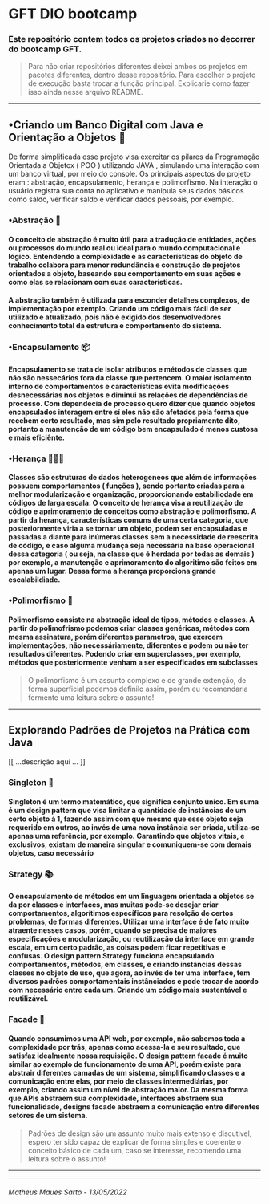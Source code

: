 # GFT DIO bootcamp
### Este repositório contem todos os projetos criados no decorrer do bootcamp GFT.
> Para não criar repositórios diferentes deixei ambos os projetos em pacotes diferentes, 
> dentro desse repositório. Para escolher o projeto de execução basta trocar a função principal.
> Explicarie como fazer isso ainda nesse arquivo README.
 ****
    
## •Criando um Banco Digital com Java e Orientação a Objetos 🏦
    
   De forma simplificada esse projeto visa exercitar os pilares da Programação Orientada a Objetox ( POO ) utilizando JAVA , simulando uma interação com um banco virtual, por meio do console. Os principais aspectos do projeto eram : abstração, encapsulamento, herança e polimorfismo. Na interação o usuário registra sua conta no aplicativo e manipula seus dados básicos como saldo, verificar saldo e verificar dados pessoais, por exemplo.
  
### •Abstração 🤔
####    O conceito de abstração é muito útil para a tradução de entidades, ações ou processos do mundo real ou ideal para o mundo computacional e lógico. Entendendo a **complexidade** e as **características** do objeto de trabalho colabora para menor redundância e construção de projetos orientados a objeto, baseando seu comportamento em suas **ações** e como elas se relacionam com suas **características**.
####    A abstração também é utilizada para esconder detalhes complexos, de implementação por exemplo. Criando um código mais fácil de ser utilizado e atualizado, pois não é exigido dos desenvolvedores conhecimento total da estrutura e comportamento do sistema.

### •Encapsulamento 📦
####    Encapsulamento se trata de **isolar atributos** e métodos de classes que não são nessecários fora da classe que pertencem. O maior isolamento interno de comportamentos e características **evita modificações desnecessárias nos objetos e diminui as relações de dependências de processo**. Com dependecia de processo quero dizer que quando objetos encapsulados interagem entre sí eles não são afetados pela forma que recebem certo resultado, mas sim pelo resultado propriamente dito, portanto a manutenção de um código bem encapsulado é **menos custosa e mais eficiênte**.

### •Herança 👩‍👩‍👦
####    Classes são estruturas de **dados heterogeneos** que além de informações possuem **comportamentos** ( funções ), sendo portanto criadas para a melhor **modularização e organização**, proporcionando estabiliodade em códigos de larga escala. O conceito de herança visa a reutilização de código e aprimoramento de conceitos como abstração e polimorfismo. A partir da herança, **características comuns de uma certa categoria**, que posteriormente viria a se tornar um objeto, podem ser encapsuladas e passadas a diante para inúmeras classes sem a necessidade de reescrita de código, e caso alguma mudança seja necessária na base operacional dessa categoria ( ou seja, na classe que é herdada por todas as demais ) por exemplo, a manutenção e aprimoramento do algoritimo são feitos em apenas um lugar. Dessa forma a herança proporciona grande escalabildiade.

### •Polimorfismo 🦋
####    Polimorfismo consiste na abstração ideal de tipos, métodos e classes. A partir do polimofrismo podemos criar classes genéricas, métodos com mesma assinatura, porém diferentes parametros, que exercem implementações, não necessáriamente, diferentes e podem ou não ter resultados diferentes. Podendo criar em superclasses, por exemplo, métodos que posteriormente venham a ser específicados em subclasses 
> O polimorfismo é um assunto complexo e de grande extenção,
> de forma superficial podemos definilo assim, porém eu
> recomendaria formente uma leitura sobre o assunto!

****

## Explorando Padrões de Projetos na Prática com Java

[[ ...descrição aqui ... ]]

### Singleton 👤
####    Singleton é um termo matemático, que significa conjunto único. Em suma é um design pattern que visa limitar a quantidade de instâncias de um certo objeto á 1, fazendo assim com que mesmo que esse objeto seja requerido em outros, ao invés de uma nova instância ser criada, utiliza-se apenas uma referência, por exemplo. Garantindo que objetos vitais, e exclusivos, existam de maneira singular e comuniquem-se com demais objetos, caso necessário

### Strategy 📚
####    O encapsulamento de métodos em um línguagem orientada a objetos se da por classes e interfaces, mas muitas pode-se desejar criar comportamentos, algorítimos específicos para resolção de certos problemas, de formas diferentes. Utilizar uma interface é de fato muito atraente nesses casos, porém, quando se precisa de maiores especificações e modularização, ou reutilização da interface em grande escala, em um certo padrão, as coisas podem ficar repetitivas e confusas. O design pattern Strategy funciona encapsulando comportamentos, métodos, em classes, e criando instâncias dessas classes no objeto de uso, que agora, ao invés de ter uma interface, tem diversos padrões comportamentais instânciados e pode trocar de acordo com necessário entre cada um. Criando um código mais sustentável e reutilizável.

### Facade 🏬
####    Quando consumimos uma API web, por exemplo, não sabemos toda a complexidade por trás, apenas como acessa-la e seu resultado, que satisfaz idealmente nossa requisição. O design pattern facade é muito similar ao exemplo de funcionamento de uma API, porém existe para abstrair diferentes camadas de um sistema, simplificando classes e a comunicação entre elas, por meio de classes intermediárias, por exemplo, criando assim um nível de abstração maior. Da mesma forma que APIs abstraem sua complexidade, interfaces abstraem sua funcionalidade, designs facade abstraem a comunicação entre diferentes setores de um sistema.
> Padrões de design são um assunto muito mais extenso e discutivel,
> espero ter sido capaz de explicar de forma simples e coerente o conceito básico de cada um,
> caso se interesse, recomendo uma leitura sobre o assunto!

 ****
 ****

###### Matheus Maues Sarto - 13/05/2022
